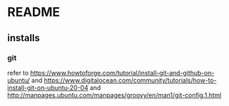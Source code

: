 # README

## installs

### git

refer to https://www.howtoforge.com/tutorial/install-git-and-github-on-ubuntu/ and https://www.digitalocean.com/community/tutorials/how-to-install-git-on-ubuntu-20-04 and http://manpages.ubuntu.com/manpages/groovy/en/man1/git-config.1.html
